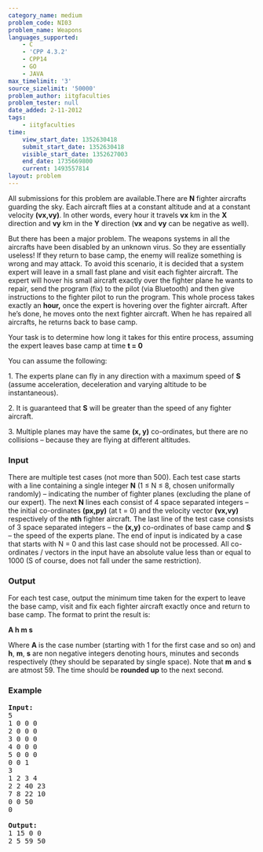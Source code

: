 ```yaml
---
category_name: medium
problem_code: NI03
problem_name: Weapons
languages_supported:
    - C
    - 'CPP 4.3.2'
    - CPP14
    - GO
    - JAVA
max_timelimit: '3'
source_sizelimit: '50000'
problem_author: iitgfaculties
problem_tester: null
date_added: 2-11-2012
tags:
    - iitgfaculties
time:
    view_start_date: 1352630418
    submit_start_date: 1352630418
    visible_start_date: 1352627003
    end_date: 1735669800
    current: 1493557814
layout: problem
---
```

All submissions for this problem are available.There are **N** fighter aircrafts guarding the sky. Each aircraft flies at a constant altitude and at a constant velocity **(vx,vy)**. In other words, every hour it travels **vx** km in the **X** direction and **vy** km in the **Y** direction (**vx** and **vy** can be negative as well).

But there has been a major problem. The weapons systems in all the aircrafts have been disabled by an unknown virus. So they are essentially useless! If they return to base camp, the enemy will realize something is wrong and may attack. To avoid this scenario, it is decided that a system expert will leave in a small fast plane and visit each fighter aircraft. The expert will hover his small aircraft exactly over the fighter plane he wants to repair, send the program (fix) to the pilot (via Bluetooth) and then give instructions to the fighter pilot to run the program. This whole process takes exactly an **hour,** once the expert is hovering over the fighter aircraft. After he’s done, he moves onto the next fighter aircraft. When he has repaired all aircrafts, he returns back to base camp.

Your task is to determine how long it takes for this entire process, assuming the expert leaves base camp at time **t = 0**

You can assume the following:

1\. The experts plane can fly in any direction with a maximum speed of **S** (assume acceleration, deceleration and varying altitude to be instantaneous).

2\. It is guaranteed that **S** will be greater than the speed of any fighter aircraft.

3\. Multiple planes may have the same **(x, y)** co-ordinates, but there are no collisions – because they are flying at different altitudes.

### Input

There are multiple test cases (not more than 500). Each test case starts with a line containing a single integer **N** (1 ≤ N ≤ 8, chosen uniformally randomly) – indicating the number of fighter planes (excluding the plane of our expert). The next **N** lines each consist of 4 space separated integers – the initial co-ordinates **(px,py)** (at t = 0) and the velocity vector **(vx,vy)** respectively of the **nth** fighter aircraft. The last line of the test case consists of 3 space separated integers – the **(x,y)** co-ordinates of base camp and **S** – the speed of the experts plane. The end of input is indicated by a case that starts with N = 0 and this last case should not be processed. All co-ordinates / vectors in the input have an absolute value less than or equal to 1000 (S of course, does not fall under the same restriction).

### Output

For each test case, output the minimum time taken for the expert to leave the base camp, visit and fix each fighter aircraft exactly once and return to base camp. The format to print the result is:

**A h m s**

Where **A** is the case number (starting with 1 for the first case and so on) and **h**, **m**, **s** are non negative integers denoting hours, minutes and seconds respectively (they should be separated by single space). Note that **m** and **s** are atmost 59. The time should be **rounded up** to the next second.

### Example

<pre>
<b>Input:</b>
5
1 0 0 0
2 0 0 0
3 0 0 0
4 0 0 0
5 0 0 0
0 0 1
3
1 2 3 4
2 2 40 23
7 8 22 10
0 0 50
0

<b>Output:</b>
1 15 0 0
2 5 59 50

</pre>